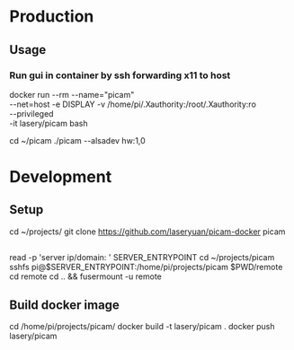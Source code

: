 # Production

## Usage

### Run gui in container by ssh forwarding x11 to host
docker run --rm --name="picam" \
  --net=host -e DISPLAY -v /home/pi/.Xauthority:/root/.Xauthority:ro \
  --privileged \
  -it lasery/picam bash

cd ~/picam
./picam --alsadev hw:1,0

# Development
## Setup
cd ~/projects/
git clone https://github.com/laseryuan/picam-docker picam

##
read -p 'server ip/domain: ' SERVER_ENTRYPOINT
cd ~/projects/picam
sshfs pi@$SERVER_ENTRYPOINT:/home/pi/projects/picam $PWD/remote
cd remote
cd .. && fusermount -u remote

## Build docker image
cd /home/pi/projects/picam/
docker build -t lasery/picam .
docker push lasery/picam
